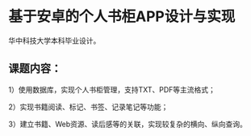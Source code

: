 # 基于安卓的个人书柜APP设计与实现
华中科技大学本科毕业设计。

## 课题内容：
1）使用数据库，实现个人书柜管理，支持TXT、PDF等主流格式；  

2）实现书籍阅读、标记、书签、记录笔记等功能；  

3）建立书籍、Web资源、读后感等的关联，实现较复杂的横向、纵向查询。  

